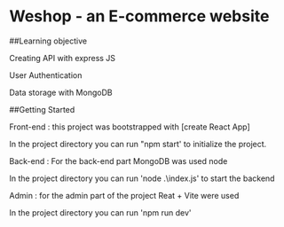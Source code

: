 # Weshop - an E-commerce website

##Learning objective

Creating API with express JS

User Authentication

Data storage with MongoDB

##Getting Started

Front-end : this project was bootstrapped with [create React App]

In the project directory you can run "npm start' to initialize the project.


Back-end : For the back-end part MongoDB was used node 

In the project directory you can run 'node .\index.js' to start the backend


Admin : for the admin part of the project Reat + Vite were used

In the project directory you can run 'npm run dev'
